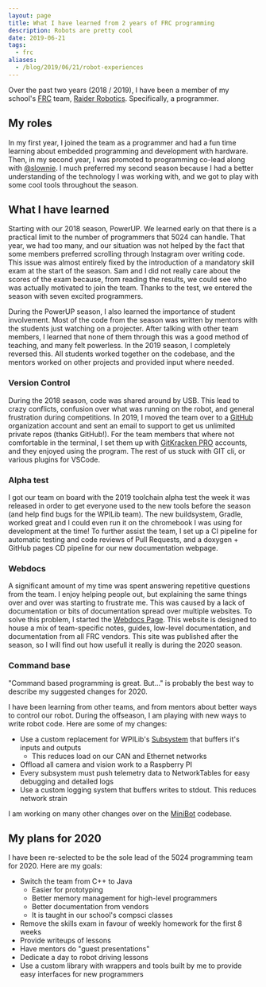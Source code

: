 ```yaml
---
layout: page
title: What I have learned from 2 years of FRC programming
description: Robots are pretty cool
date: 2019-06-21
tags:
  - frc
aliases:
  - /blog/2019/06/21/robot-experiences
---
```


Over the past two years (2018 / 2019), I have been a member of my school's [FRC](https://www.firstinspires.org/robotics/frc) team, [Raider Robotics](https://frc5024.github.io). Specifically, a programmer.

## My roles
In my first year, I joined the team as a programmer and had a fun time learning about embedded programming and development with hardware. Then, in my second year, I was promoted to programming co-lead along with [@slownie](https://github.com/slownie). I much preferred my second season because I had a better understanding of the technology I was working with, and we got to play with some cool tools throughout the season.

## What I have learned
Starting with our 2018 season, PowerUP. We learned early on that there is a practical limit to the number of programmers that 5024 can handle. That year, we had too many, and our situation was not helped by the fact that some members preferred scrolling through Instagram over writing code. This issue was almost entirely fixed by the introduction of a mandatory skill exam at the start of the season. Sam and I did not really care about the scores of the exam because, from reading the results, we could see who was actually motivated to join the team. Thanks to the test, we entered the season with seven excited programmers.

During the PowerUP season, I also learned the importance of student involvement. Most of the code from the season was written by mentors with the students just watching on a projecter. After talking with other team members, I learned that none of them through this was a good method of teaching, and many felt powerless. In the 2019 season, I completely reversed this. All students worked together on the codebase, and the mentors worked on other projects and provided input where needed.

### Version Control
During the 2018 season, code was shared around by USB. This lead to crazy conflicts, confusion over what was running on the robot, and general frustration during competitions. In 2019, I moved the team over to a [GitHub](https://github.com) organization account and sent an email to support to get us unlimited private repos (thanks GitHub!). For the team members that where not comfortable in the terminal, I set them up with [GitKracken PRO](https://www.gitkraken.com/) accounts, and they enjoyed using the program. The rest of us stuck with GIT cli, or various plugins for VSCode.

### Alpha test
I got our team on board with the 2019 toolchain alpha test the week it was released in order to get everyone used to the new tools before the season (and help find bugs for the WPILib team). The new buildsystem, Gradle, worked great and I could even run it on the chromebook I was using for development at the time! To further assist the team, I set up a CI pipeline for automatic testing and code reviews of Pull Requests, and a doxygen + GitHub pages CD pipeline for our new documentation webpage.

### Webdocs
A significant amount of my time was spent answering repetitive questions from the team. I enjoy helping people out, but explaining the same things over and over was starting to frustrate me. This was caused by a lack of documentation or bits of documentation spread over multiple websites. To solve this problem, I started the [Webdocs Page](https://frc5024.github.io/webdocs/#/). This website is designed to house a mix of team-specific notes, guides, low-level documentation, and documentation from all FRC vendors. This site was published after the season, so I will find out how usefull it really is during the 2020 season.

### Command base
"Command based programming is great. But..." is probably the best way to describe my suggested changes for 2020.

I have been learning from other teams, and from mentors about better ways to control our robot. During the offseason, I am playing with new ways to write robot code. Here are some of my changes:
 - Use a custom replacement for WPILib's [Subsystem](https://first.wpi.edu/FRC/roborio/release/docs/java/edu/wpi/first/wpilibj/command/Subsystem.html) that buffers it's inputs and outputs
   - This reduces load on our CAN and Ethernet networks
 - Offload all camera and vision work to a Raspberry PI
 - Every subsystem must push telemetry data to NetworkTables for easy debugging and detailed logs
 - Use a custom logging system that buffers writes to stdout. This reduces network strain

I am working on many other changes over on the [MiniBot](https://github.com/frc5024/MiniBot) codebase.

## My plans for 2020
I have been re-selected to be the sole lead of the 5024 programming team for 2020. Here are my goals:
 - Switch the team from C++ to Java 
   - Easier for prototyping
   - Better memory management for high-level programmers
   - Better documentation from vendors
   - It is taught in our school's compsci classes
 - Remove the skills exam in favour of weekly homework for the first 8 weeks
 - Provide writeups of lessons
 - Have mentors do "guest presentations"
 - Dedicate a day to robot driving lessons
 - Use a custom library with wrappers and tools built by me to provide easy interfaces for new programmers